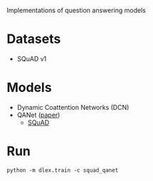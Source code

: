 Implementations of question answering models

# Datasets

- SQuAD v1

# Models

- Dynamic Coattention Networks (DCN)
- QANet ([paper](https://arxiv.org/abs/1804.09541))
  - [SQuAD](./model_configs/squad_qanet.yml)
  
# Run

```
python -m dlex.train -c squad_qanet
```
